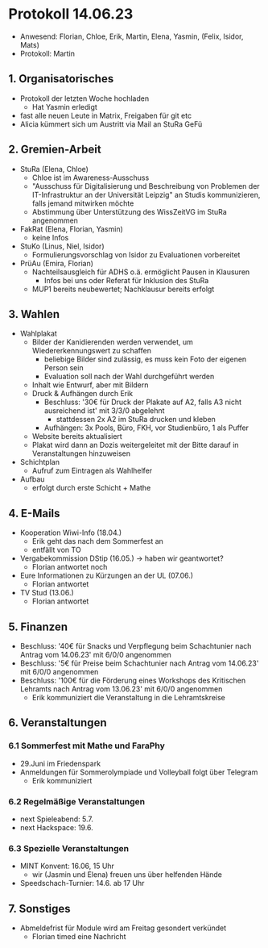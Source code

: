 ---
---

# Protokoll 14.06.23
* Anwesend: Florian, Chloe, Erik, Martin, Elena, Yasmin, (Felix, Isidor, Mats)
* Protokoll: Martin

## 1. Organisatorisches
* Protokoll der letzten Woche hochladen
    * Hat Yasmin erledigt
* fast alle neuen Leute in Matrix, Freigaben für git etc
* Alicia kümmert sich um Austritt via Mail an StuRa GeFü

## 2. Gremien-Arbeit
* StuRa (Elena, Chloe)
    * Chloe ist im Awareness-Ausschuss
    * "Ausschuss für Digitalisierung und Beschreibung von Problemen der IT-Infrastruktur an der Universität Leipzig" an Studis kommunizieren, falls jemand mitwirken möchte
    * Abstimmung über Unterstützung des WissZeitVG im StuRa angenommen
* FakRat (Elena, Florian, Yasmin)
    * keine Infos
* StuKo (Linus, Niel, Isidor)
    * Formulierungsvorschlag von Isidor zu Evaluationen vorbereitet
* PrüAu (Emira, Florian)
    * Nachteilsausgleich für ADHS o.ä. ermöglicht Pausen in Klausuren
        * Infos bei uns oder Referat für Inklusion des StuRa
    * MUP1 bereits neubewertet; Nachklausur bereits erfolgt


## 3. Wahlen
* Wahlplakat
    * Bilder der Kanidierenden werden verwendet, um Wiedererkennungswert zu schaffen
        * beliebige Bilder sind zulässig, es muss kein Foto der eigenen Person sein
        * Evaluation soll nach der Wahl durchgeführt werden 
    * Inhalt wie Entwurf, aber mit Bildern
    * Druck & Aufhängen durch Erik
        * Beschluss: '30€ für Druck der Plakate auf A2, falls A3 nicht ausreichend ist' mit 3/3/0 abgelehnt 
            * stattdessen 2x A2 im StuRa drucken und kleben
        * Aufhängen: 3x Pools, Büro, FKH, vor Studienbüro, 1 als Puffer
    * Website bereits aktualisiert
    * Plakat wird dann an Dozis weitergeleitet mit der Bitte darauf in Veranstaltungen hinzuweisen
* Schichtplan
    * Aufruf zum Eintragen als Wahlhelfer
* Aufbau
    * erfolgt durch erste Schicht + Mathe

## 4. E-Mails
* Kooperation Wiwi-Info (18.04.)
  * Erik geht das nach dem Sommerfest an
  * entfällt von TO
* Vergabekommission DStip (16.05.) -> haben wir geantwortet?
  * Florian antwortet noch
* Eure Informationen zu Kürzungen an der UL (07.06.)
    * Florian antwortet
* TV Stud (13.06.)
    * Florian antwortet

## 5. Finanzen
* Beschluss: '40€ für Snacks und Verpflegung beim Schachtunier nach Antrag vom 14.06.23' mit 6/0/0 angenommen 
* Beschluss: '5€ für Preise beim Schachtunier nach Antrag vom 14.06.23' mit 6/0/0 angenommen 
* Beschluss: '100€ für die Förderung eines Workshops des Kritischen Lehramts nach Antrag vom 13.06.23' mit 6/0/0 angenommen 
    * Erik kommuniziert die Veranstaltung in die Lehramtskreise

## 6. Veranstaltungen
### 6.1 Sommerfest mit Mathe und FaraPhy
* 29.Juni im Friedenspark
* Anmeldungen für Sommerolympiade und Volleyball folgt über Telegram
    * Erik kommuniziert

### 6.2 Regelmäßige Veranstaltungen
* next Spieleabend: 5.7.
* next Hackspace: 19.6.

### 6.3 Spezielle Veranstaltungen
* MINT Konvent: 16.06, 15 Uhr
  * wir (Jasmin und Elena) freuen uns über helfenden Hände
* Speedschach-Turnier: 14.6. ab 17 Uhr

## 7. Sonstiges
* Abmeldefrist für Module wird am Freitag gesondert verkündet 
    * Florian timed eine Nachricht